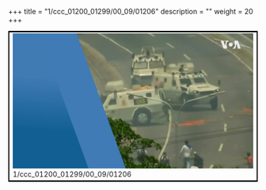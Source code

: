 +++
title = "1/ccc_01200_01299/00_09/01206"
description = ""
weight = 20
+++

<table style="border:2px solid black;max-width:800px;max-height:800px;" 
><tr><td>
<img class="center-fit-jpg"
src="/jpg_/aaa_20190430_NxaOmWaI8sI_01205.jpg">
1/ccc_01200_01299/00_09/01206
</img></td></tr></table>
